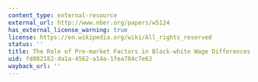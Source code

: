 ```yaml
---
content_type: external-resource
external_url: http://www.nber.org/papers/w5124
has_external_license_warning: true
license: https://en.wikipedia.org/wiki/All_rights_reserved
status: ''
title: The Role of Pre-market Factors in Black-white Wage Differences
uid: fd082182-da1a-4562-a14a-1fea784c7e63
wayback_url: ''
---
```


